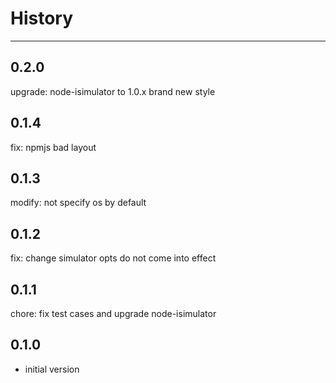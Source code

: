 # History

---

## 0.2.0

upgrade: node-isimulator to 1.0.x
brand new style

## 0.1.4

fix: npmjs bad layout

## 0.1.3

modify: not specify os by default

## 0.1.2

fix: change simulator opts do not come into effect

## 0.1.1

chore: fix test cases and upgrade node-isimulator

## 0.1.0

- initial version
